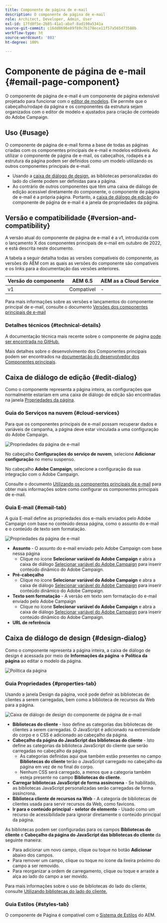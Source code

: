 ```yaml
---
title: Componente de página de e-mail
description: O componente de página de e-mail
role: Architect, Developer, Admin, User
exl-id: 17fd0f5e-2b85-41a1-abaf-8ad190a5341a
source-git-commit: c16dd8696e89f89c7b178ece11f57a565d73588b
workflow-type: ht
source-wordcount: '803'
ht-degree: 100%

---
```



# Componente de página de e-mail {#email-page-component}

O componente de página de e-mail é um componente de página extensível projetado para funcionar com o [editor de modelos](https://experienceleague.adobe.com/docs/experience-manager-cloud-service/sites/authoring/features/templates.html?lang=pt-BR). Ele permite que o cabeçalho/rodapé da página e os componentes da estrutura sejam organizados com o editor de modelo e ajustados para criação de conteúdo do Adobe Campaign.

## Uso {#usage}

O componente de página de e-mail forma a base de todas as páginas criadas com os componentes principais de e-mail e modelos editáveis. Ao utilizar o componente de página de e-mail, os cabeçalhos, rodapés e a estrutura da página podem ser definidos como um modelo utilizando os outros componentes principais de e-mail.

* Usando a [caixa de diálogo de design](#design-dialog), as bibliotecas personalizadas do lado do cliente podem ser definidas para a página.
* Ao contrário de outros componentes que têm uma caixa de diálogo de edição acessível diretamente do componente, o componente de página de e-mail é a própria página. Portanto, a [caixa de diálogo de edição](#edit-dialog) do componente de página de e-mail é a janela de propriedades da página.

## Versão e compatibilidade {#version-and-compatibility}

A versão atual do componente de página de e-mail é a v1, introduzida com o lançamento X dos componentes principais de e-mail em outubro de 2022, e está descrita neste documento.

A tabela a seguir detalha todas as versões compatíveis do componente, as versões do AEM com as quais as versões do componente são compatíveis e os links para a documentação das versões anteriores.

| Versão do componente | AEM 6.5 | AEM as a Cloud Service |
|---|---|---|
| v1 | Compatível  | - |

Para mais informações sobre as versões e lançamentos do componente principal de e-mail, consulte o documento [Versões dos componentes principais de e-mail](/help/email/versions.md)

### Detalhes técnicos {#technical-details}

A documentação técnica mais recente sobre o componente de página [pode ser encontrada no GitHub.](https://adobe.com/go/aem_cmp_tech_email_page_v1)

Mais detalhes sobre o desenvolvimento dos Componentes principais podem ser encontrados na [documentação do desenvolvedor dos Componentes principais](/help/developing/overview.md).

## Caixa de diálogo de edição {#edit-dialog}

Como o componente representa a página inteira, as configurações que normalmente estariam em uma caixa de diálogo de edição são encontradas na janela [Propriedades da página](https://experienceleague.adobe.com/docs/experience-manager-cloud-service/sites/authoring/fundamentals/page-properties.html?lang=pt-BR).

### Guia do Serviços na nuvem {#cloud-services}

Para que os componentes principais de e-mail possam recuperar dados e variáveis de campanha, a página deve estar vinculada a uma configuração do Adobe Campaign.

![Propriedades da página de e-mail](/help/email/assets/email-page-properties.png)

No cabeçalho **Configurações do serviço de nuvem**, selecione **Adicionar configuração** no menu suspenso.

No cabeçalho **Adobe Campaign**, selecione a configuração da sua integração com o Adobe Campaign.

Consulte o documento [Utilizando os componentes principais de e-mail](/help/email/using.md) para obter mais informações sobre como configurar os componentes principais de e-mail.

### Guia E-mail {#email-tab}

A guia E-mail define as propriedades dos e-mails enviados pelo Adobe Campaign com base no conteúdo dessa página, como o assunto do e-mail e o conteúdo de texto sem formatação.

![Propriedades da página de e-mail](/help/email/assets/email-page-properties-email.png)

* **Assunto** - O assunto do e-mail enviado pelo Adobe Campaign com base nessa página
   * Clique no ícone **Selecionar variável do Adobe Campaign** e abra a caixa de diálogo [Selecionar variável do Adobe Campaign](/help/email/campaign-variables.md) para inserir conteúdo dinâmico do Adobe Campaign.
* **Pré-cabeçalho**
   * Clique no ícone **Selecionar variável do Adobe Campaign** e abra a caixa de diálogo [Selecionar variável do Adobe Campaign](/help/email/campaign-variables.md) para inserir conteúdo dinâmico do Adobe Campaign.
* **Texto sem formatação** - A versão em texto sem formatação do e-mail enviado pelo Adobe Campaign
   * Clique no ícone **Selecionar variável do Adobe Campaign** e abra a caixa de diálogo [Selecionar variável do Adobe Campaign](/help/email/campaign-variables.md) para inserir conteúdo dinâmico do Adobe Campaign.
* **URL de referência**

## Caixa de diálogo de design {#design-dialog}

Como o componente representa a página inteira, a caixa de diálogo de design é acessada por meio de **Informações da página -> Política da página** ao editar o modelo da página.

![Política da página](/help/assets/page-policy.png)

### Guia Propriedades {#properties-tab}

Usando a janela Design da página, você pode definir as bibliotecas de clientes a serem carregadas, bem como a biblioteca de recursos da Web para a página.

![Caixa de diálogo de design do componente de página de e-mail](/help/email/assets/email-page-design.png)

* **Bibliotecas do cliente** - Isso define as categorias das bibliotecas de clientes a serem carregadas. O JavaScript é adicionado na extremidade do corpo e o CSS é adicionado ao cabeçalho da página.
* **Cabeçalho da página do JavaScript das bibliotecas do cliente** - Isto define as categorias da biblioteca JavaScript do cliente que serão carregadas no cabeçalho da página.
   * As categorias definidas aqui que também estão presentes no campo **Bibliotecas do cliente** terão o JavaScript carregado no cabeçalho da página em vez de no final do corpo.
   * Nenhum CSS será carregado, a menos que a categoria também esteja presente no campo **Bibliotecas do cliente**.
* **Carregar bibliotecas JavaScript de forma assíncrona** - Se habilitado, as bibliotecas JavaScript personalizadas serão carregadas de forma assíncrona.
* **Biblioteca cliente de recursos na Web** - A categoria de bibliotecas de clientes usada para servir recursos da Web, como favicons.
* **Ir para o conteúdo principal - seletor de elemento** - Usado como um recurso de acessibilidade para ignorar diretamente o conteúdo principal da página.

As bibliotecas podem ser configuradas para os campos **Bibliotecas do cliente** e **Cabeçalho da página do JavaScript das bibliotecas do cliente** da seguinte maneira:

* Para adicionar um novo campo, clique ou toque no botão **Adicionar** abaixo dos campos.
* Para remover um campo, clique ou toque no ícone da lixeira próximo do campo a ser removido.
* Para reorganizar a ordem de carregamento, clique ou toque e arraste a alça ao lado do campo a ser movido.

Para mais informações sobre o uso de bibliotecas do lado do cliente, consulte [Utilizando bibliotecas do lado do cliente.](https://helpx.adobe.com/br/experience-manager/6-5/sites/developing/using/clientlibs.html)

### Guia Estilos {#styles-tab}

O componente de Página é compatível com o [Sistema de Estilos](/help/get-started/authoring.md#component-styling) do AEM.
